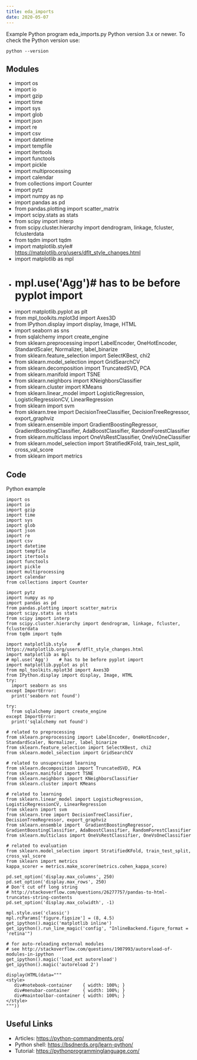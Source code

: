 ```yaml
---
title: eda_imports
date: 2020-05-07
---
```

Example Python program eda_imports.py
Python version 3.x or newer.
To check the Python version use:

    python --version

## Modules

* import os
* import io
* import gzip
* import time
* import sys
* import glob
* import json
* import re
* import csv
* import datetime
* import tempfile
* import itertools
* import functools
* import pickle
* import multiprocessing
* import calendar
* from collections import Counter
* import pytz
* import numpy as np
* import pandas as pd
* from pandas.plotting import scatter_matrix
* import scipy.stats as stats
* from scipy import interp
* from scipy.cluster.hierarchy import dendrogram, linkage, fcluster, fclusterdata
* from tqdm import tqdm
* import matplotlib.style# https://matplotlib.org/users/dflt_style_changes.html
* import matplotlib as mpl
* # mpl.use('Agg')# has to be before pyplot import
* import matplotlib.pyplot as plt
* from mpl_toolkits.mplot3d import Axes3D
* from IPython.display import display, Image, HTML
*   import seaborn as sns
*   from sqlalchemy import create_engine
* from sklearn.preprocessing import LabelEncoder, OneHotEncoder, StandardScaler, Normalizer, label_binarize
* from sklearn.feature_selection import SelectKBest, chi2
* from sklearn.model_selection import GridSearchCV
* from sklearn.decomposition import TruncatedSVD, PCA
* from sklearn.manifold import TSNE
* from sklearn.neighbors import KNeighborsClassifier
* from sklearn.cluster import KMeans
* from sklearn.linear_model import LogisticRegression, LogisticRegressionCV, LinearRegression
* from sklearn import svm
* from sklearn.tree import DecisionTreeClassifier, DecisionTreeRegressor, export_graphviz
* from sklearn.ensemble import  GradientBoostingRegressor, GradientBoostingClassifier, AdaBoostClassifier, RandomForestClassifier
* from sklearn.multiclass import OneVsRestClassifier, OneVsOneClassifier
* from sklearn.model_selection import StratifiedKFold, train_test_split, cross_val_score
* from sklearn import metrics

## Code

Python example

    import os
    import io
    import gzip
    import time
    import sys
    import glob
    import json
    import re
    import csv
    import datetime
    import tempfile
    import itertools
    import functools
    import pickle
    import multiprocessing
    import calendar
    from collections import Counter
    
    import pytz
    import numpy as np
    import pandas as pd
    from pandas.plotting import scatter_matrix
    import scipy.stats as stats
    from scipy import interp
    from scipy.cluster.hierarchy import dendrogram, linkage, fcluster, fclusterdata
    from tqdm import tqdm
    
    import matplotlib.style    # https://matplotlib.org/users/dflt_style_changes.html
    import matplotlib as mpl
    # mpl.use('Agg')    # has to be before pyplot import
    import matplotlib.pyplot as plt
    from mpl_toolkits.mplot3d import Axes3D
    from IPython.display import display, Image, HTML
    try:
      import seaborn as sns
    except ImportError:
      print('seaborn not found')
    
    try:
      from sqlalchemy import create_engine
    except ImportError:
      print('sqlalchemy not found')
    
    # related to preprocessing 
    from sklearn.preprocessing import LabelEncoder, OneHotEncoder, StandardScaler, Normalizer, label_binarize
    from sklearn.feature_selection import SelectKBest, chi2
    from sklearn.model_selection import GridSearchCV
    
    # related to unsupervised learning 
    from sklearn.decomposition import TruncatedSVD, PCA
    from sklearn.manifold import TSNE
    from sklearn.neighbors import KNeighborsClassifier
    from sklearn.cluster import KMeans
    
    # related to learning
    from sklearn.linear_model import LogisticRegression, LogisticRegressionCV, LinearRegression
    from sklearn import svm
    from sklearn.tree import DecisionTreeClassifier, DecisionTreeRegressor, export_graphviz
    from sklearn.ensemble import  GradientBoostingRegressor, GradientBoostingClassifier, AdaBoostClassifier, RandomForestClassifier
    from sklearn.multiclass import OneVsRestClassifier, OneVsOneClassifier
    
    # related to evaluation
    from sklearn.model_selection import StratifiedKFold, train_test_split, cross_val_score
    from sklearn import metrics
    kappa_scorer = metrics.make_scorer(metrics.cohen_kappa_score)
    
    pd.set_option('display.max_columns', 250)
    pd.set_option('display.max_rows', 250)
    # Don't cut off long string
    # http://stackoverflow.com/questions/26277757/pandas-to-html-truncates-string-contents
    pd.set_option('display.max_colwidth', -1)
    
    mpl.style.use('classic')
    mpl.rcParams['figure.figsize'] = (8, 4.5)
    get_ipython().magic('matplotlib inline')
    get_ipython().run_line_magic('config', "InlineBackend.figure_format = 'retina'")
    
    # for auto-reloading external modules
    # see http://stackoverflow.com/questions/1907993/autoreload-of-modules-in-ipython
    get_ipython().magic('load_ext autoreload')
    get_ipython().magic('autoreload 2')
    
    display(HTML(data="""
    <style>
       div#notebook-container    { width: 100%; }
       div#menubar-container     { width: 100%; }
       div#maintoolbar-container { width: 100%; }
    </style>
    """))

## Useful Links

- Articles: https://python-commandments.org/
- Python shell: https://bsdnerds.org/learn-python/
- Tutorial: https://pythonprogramminglanguage.com/
